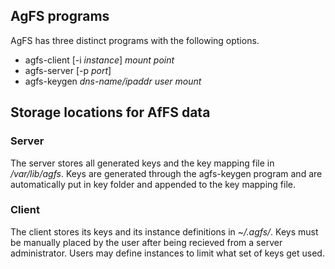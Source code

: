 ## AgFS programs
AgFS has three distinct programs with the following options.
* agfs-client [-i *instance*] *mount point*
* agfs-server [-p *port*]
* agfs-keygen *dns-name/ipaddr* *user* *mount*

## Storage locations for AfFS data
### Server
The server stores all generated keys and the key mapping file in */var/lib/agfs*.
Keys are generated through the agfs-keygen program and are automatically put in key folder
and appended to the key mapping file.

### Client
The client stores its keys and its instance definitions in *~/.agfs/*. Keys must be manually
placed by the user after being recieved from a server administrator. Users may define instances
to limit what set of keys get used. 
